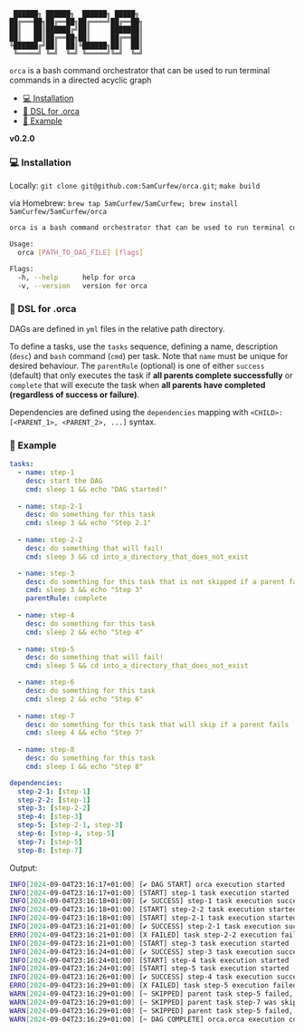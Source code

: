 ```
 ██████╗ ██████╗  ██████╗ █████╗ 
██╔═══██╗██╔══██╗██╔════╝██╔══██╗
██║   ██║██████╔╝██║     ███████║
██║   ██║██╔══██╗██║     ██╔══██║
╚██████╔╝██║  ██║╚██████╗██║  ██║
 ╚═════╝ ╚═╝  ╚═╝ ╚═════╝╚═╝  ╚═╝
```

`orca` is a bash command orchestrator that can be used to run terminal commands in a directed acyclic graph

- [:computer: Installation](#computer-installation)
- [:pencil: DSL for .orca](#pencil-metadata)
- [:rocket: Example](#rocket-example)

**v0.2.0**

### :computer: Installation

Locally: `git clone git@github.com:5amCurfew/orca.git`; `make build`

via Homebrew: `brew tap 5amCurfew/5amCurfew; brew install 5amCurfew/5amCurfew/orca`

```bash
orca is a bash command orchestrator that can be used to run terminal commands in a directed acyclic graph

Usage:
  orca [PATH_TO_DAG_FILE] [flags]

Flags:
  -h, --help      help for orca
  -v, --version   version for orca
```

### :pencil: DSL for .orca

DAGs are defined in `yml` files in the relative path directory.

To define a tasks, use the `tasks` sequence, defining a name, description (`desc`) and `bash` command (`cmd`) per task. Note that `name` must be unique for desired behaviour. The `parentRule` (optional) is one of either `success` (default) that only executes the task if **all parents complete successfully** or `complete` that will execute the task when **all parents have completed (regardless of success or failure)**.

Dependencies are defined using the `dependencies` mapping with `<CHILD>: [<PARENT_1>, <PARENT_2>, ...]` syntax.

### :rocket: Example
```yml
tasks:
  - name: step-1
    desc: start the DAG
    cmd: sleep 1 && echo "DAG started!"
  
  - name: step-2-1
    desc: do something for this task
    cmd: sleep 3 && echo "Step 2.1"
  
  - name: step-2-2
    desc: do something that will fail!
    cmd: sleep 3 && cd into_a_directory_that_does_not_exist

  - name: step-3
    desc: do something for this task that is not skipped if a parent fails
    cmd: sleep 3 && echo "Step 3"
    parentRule: complete
  
  - name: step-4
    desc: do something for this task
    cmd: sleep 2 && echo "Step 4"
  
  - name: step-5
    desc: do something that will fail!
    cmd: sleep 5 && cd into_a_directory_that_does_not_exist

  - name: step-6
    desc: do something for this task
    cmd: sleep 2 && echo "Step 6"
  
  - name: step-7
    desc: do something for this task that will skip if a parent fails
    cmd: sleep 4 && echo "Step 7"
  
  - name: step-8
    desc: do something for this task
    cmd: sleep 1 && echo "Step 8"

dependencies:
  step-2-1: [step-1]
  step-2-2: [step-1]
  step-3: [step-2-2]
  step-4: [step-3]
  step-5: [step-2-1, step-3]
  step-6: [step-4, step-5]
  step-7: [step-5]
  step-8: [step-7]
```

Output:

```bash
INFO[2024-09-04T23:16:17+01:00] [✔ DAG START] orca execution started         
INFO[2024-09-04T23:16:17+01:00] [START] step-1 task execution started        
INFO[2024-09-04T23:16:18+01:00] [✔ SUCCESS] step-1 task execution successful 
INFO[2024-09-04T23:16:18+01:00] [START] step-2-2 task execution started      
INFO[2024-09-04T23:16:18+01:00] [START] step-2-1 task execution started      
INFO[2024-09-04T23:16:21+01:00] [✔ SUCCESS] step-2-1 task execution successful 
ERRO[2024-09-04T23:16:21+01:00] [X FAILED] task step-2-2 execution failed    
INFO[2024-09-04T23:16:21+01:00] [START] step-3 task execution started        
INFO[2024-09-04T23:16:24+01:00] [✔ SUCCESS] step-3 task execution successful 
INFO[2024-09-04T23:16:24+01:00] [START] step-4 task execution started        
INFO[2024-09-04T23:16:24+01:00] [START] step-5 task execution started        
INFO[2024-09-04T23:16:26+01:00] [✔ SUCCESS] step-4 task execution successful 
ERRO[2024-09-04T23:16:29+01:00] [X FAILED] task step-5 execution failed      
WARN[2024-09-04T23:16:29+01:00] [~ SKIPPED] parent task step-5 failed, skipping step-7 
WARN[2024-09-04T23:16:29+01:00] [~ SKIPPED] parent task step-7 was skipped, skipping step-8 
WARN[2024-09-04T23:16:29+01:00] [~ SKIPPED] parent task step-5 failed, skipping step-6 
WARN[2024-09-04T23:16:29+01:00] [~ DAG COMPLETE] orca.orca execution completed with failures 
```